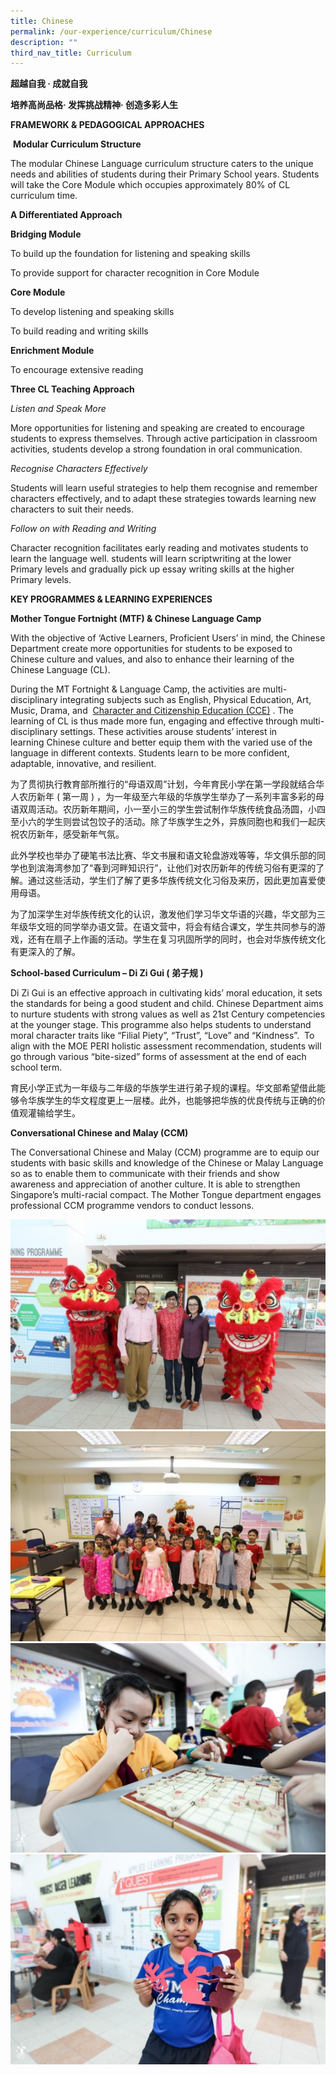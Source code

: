 ```yaml
---
title: Chinese
permalink: /our-experience/curriculum/Chinese
description: ""
third_nav_title: Curriculum
---
```



**超越自我 · 成就自我**

**培养高尚品格· 发挥挑战精神· 创造多彩人生**

**FRAMEWORK & PEDAGOGICAL APPROACHES**



 **Modular Curriculum Structure**  

The modular Chinese Language curriculum structure caters to the unique needs and abilities of students during their Primary School years. Students will take the Core Module which occupies approximately 80% of CL curriculum time.

**A Differentiated Approach**

  

**Bridging Module**

To build up the foundation for listening and speaking skills

To provide support for character recognition in Core Module

  

**Core Module**

To develop listening and speaking skills

To build reading and writing skills

  

**Enrichment Module**

To encourage extensive reading

  

  

**Three CL Teaching Approach**

_Listen and Speak More_ 

More opportunities for listening and speaking are created to encourage students to express themselves. Through active participation in classroom activities, students develop a strong foundation in oral communication.

_Recognise Characters Effectively_ 

Students will learn useful strategies to help them recognise and remember characters effectively, and to adapt these strategies towards learning new characters to suit their needs.

_Follow on with Reading and Writing_ 

Character recognition facilitates early reading and motivates students to learn the language well. students will learn scriptwriting at the lower Primary levels and gradually pick up essay writing skills at the higher Primary levels. 

  

  

**KEY PROGRAMMES & LEARNING EXPERIENCES**


**Mother Tongue Fortnight (MTF) & Chinese Language Camp**

With the objective of ‘Active Learners, Proficient Users’ in mind, the Chinese Department create more opportunities for students to be exposed to Chinese culture and values, and also to enhance their learning of the Chinese Language (CL).

During the MT Fortnight & Language Camp, the activities are multi-disciplinary integrating subjects such as English, Physical Education, Art, Music, Drama, and  [Character and Citizenship Education (CCE)](http://www.moe.gov.sg/education/syllabuses/character-citizenship-education/files/2014-character-citizenship-education-eng.pdf) . The learning of CL is thus made more fun, engaging and effective through multi-disciplinary settings. These activities arouse students’ interest in learning Chinese culture and better equip them with the varied use of the language in different contexts. Students learn to be more confident, adaptable, innovative, and resilient.

  

为了贯彻执行教育部所推行的“母语双周”计划，今年育民小学在第一学段就结合华人农历新年 ( 第一周 ) ，为一年级至六年级的华族学生举办了一系列丰富多彩的母语双周活动。农历新年期间，小一至小三的学生尝试制作华族传统食品汤圆，小四至小六的学生则尝试包饺子的活动。除了华族学生之外，异族同胞也和我们一起庆祝农历新年，感受新年气氛。  
  
此外学校也举办了硬笔书法比赛、华文书展和语文轮盘游戏等等，华文俱乐部的同学也到滨海湾参加了“春到河畔知识行”，让他们对农历新年的传统习俗有更深的了解。通过这些活动，学生们了解了更多华族传统文化习俗及来历，因此更加喜爱使用母语。  
  
为了加深学生对华族传统文化的认识，激发他们学习华文华语的兴趣，华文部为三年级华文班的同学举办语文营。在语文营中，将会有结合课文，学生共同参与的游戏，还有在扇子上作画的活动。学生在复习巩固所学的同时，也会对华族传统文化有更深入的了解。

  

**School-based Curriculum – Di Zi Gui ( 弟子规 )**  

Di Zi Gui is an effective approach in cultivating kids’ moral education, it sets the standards for being a good student and child. Chinese Department aims to nurture students with strong values as well as 21st Century competencies at the younger stage. This programme also helps students to understand moral character traits like “Filial Piety”, “Trust”, “Love” and “Kindness”.  To align with the MOE PERI holistic assessment recommendation, students will go through various “bite-sized” forms of assessment at the end of each school term.

  
育民小学正式为一年级与二年级的华族学生进行弟子规的课程。华文部希望借此能够令华族学生的华文程度更上一层楼。此外，也能够把华族的优良传统与正确的价值观灌输给学生。  

  

**Conversational Chinese and Malay (CCM)**

The Conversational Chinese and Malay (CCM) programme are to equip our students with basic skills and knowledge of the Chinese or Malay Language so as to enable them to communicate with their friends and show awareness and appreciation of another culture. It is able to strengthen Singapore’s multi-racial compact. The Mother Tongue department engages professional CCM programme vendors to conduct lessons.

![](/images/1DX25401.jpg)
![](/images/1DX24580.jpg)
![](/images/YMPS_CNY2020_Recess-42.jpg)
![](/images/YMPS_CNY2020_Recess-43.jpg)